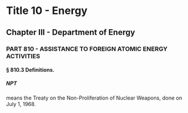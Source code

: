 
# Title 10 - Energy
## Chapter III - Department of Energy
### PART 810 - ASSISTANCE TO FOREIGN ATOMIC ENERGY ACTIVITIES
#### § 810.3 Definitions.
##### NPT

means the Treaty on the Non-Proliferation of Nuclear Weapons, done on July 1, 1968.
